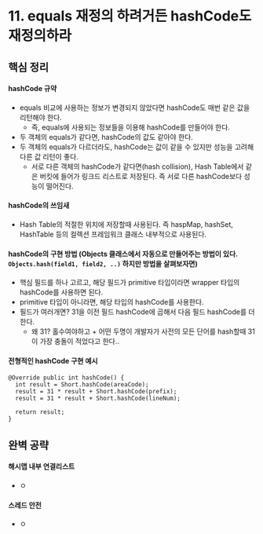 # 11. equals 재정의 하려거든 hashCode도 재정의하라
## 핵심 정리
#### hashCode 규약
 * equals 비교에 사용하는 정보가 변경되지 않았다면 hashCode도 매번 같은 값을 리턴해야 한다.
   * 즉, equals에 사용되는 정보들을 이용해 hashCode를 만들어야 한다.
 * 두 객체의 equals가 같다면, hashCode의 값도 같아야 한다.
 * 두 객체의 equals가 다르더라도, hashCode는 값이 같을 수 있지만 성능을 고려해 다른 값 리턴이 좋다.
    * 서로 다른 객체의 hashCode가 같다면(hash collision), Hash Table에서 같은 버킷에 들어가 링크드 리스트로 저장된다. 즉 서로 다른 hashCode보다 성능이 떨어진다.
#### hashCode의 쓰임새
 * Hash Table의 적절한 위치에 저장할때 사용된다. 즉 haspMap, hashSet, HashTable 등의 컬렉션 프레임워크 클래스 내부적으로 사용된다.
#### hashCode의 구현 방법 (Objects 클래스에서 자동으로 만들어주는 방법이 있다. `Objects.hash(field1, field2, ..)` 하지만 방법을 살펴보자면)
 * 핵심 필드를 하나 고르고, 해당 필드가 primitive 타입이라면 wrapper 타입의 hashCode를 사용하면 된다.
 * primitive 타입이 아니라면, 해당 타입의 hashCode를 사용한다.
 * 필드가 여러개면? 31을 이전 필드 hashCode에 곱해서 다음 필드 hashCode를 더한다.
    * 왜 31? 홀수여야하고 + 어떤 두명이 개발자가 사전의 모든 단어를 hash할때 31이 가장 충돌이 적었다고 한다..
 
#### 전형적인 hashCode 구현 예시
```
@Override public int hashCode() {
  int result = Short.hashCode(areaCode);
  result = 31 * result + Short.hashCode(prefix);
  result = 31 * result + Short.hashCode(lineNum);

  return result;
}
```


## 완벽 공략
#### 해시맵 내부 연결리스트
 * ㅇ
#### 스레드 안전
 * ㅇ
